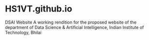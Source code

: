# HS1VT.github.io
DSAI Website
A working rendition for the proposed website of the department of Data Science & Artificial Intelligence, Indian Institute of Technology, Bhilai
